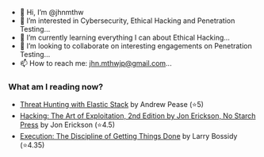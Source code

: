 - 👋 Hi, I’m @jhnmthw
- 👀 I’m interested in Cybersecurity, Ethical Hacking and Penetration Testing...
- 🌱 I’m currently learning everything I can about Ethical Hacking...
- 💞️ I’m looking to collaborate on interesting engagements on Penetration Testing...
- 📫 How to reach me: jhn.mthwjp@gmail.com...

<!---
jhnmthw/jhnmthw is a ✨ special ✨ repository because its `README.md` (this file) appears on your GitHub profile.
You can click the Preview link to take a look at your changes.
--->

### What am I reading now?
<!-- GOODREADS-LIST:START -->
- [Threat Hunting with Elastic Stack](https://www.goodreads.com/review/show/4822127383?utm_medium=api&utm_source=rss) by Andrew Pease (⭐️5)
- [Hacking: The Art of Exploitation, 2nd Edition by Jon Erickson, No Starch Press](https://www.goodreads.com/review/show/4480088914?utm_medium=api&utm_source=rss) by Jon Erickson (⭐️4.5)
- [Execution: The Discipline of Getting Things Done](https://www.goodreads.com/review/show/3181155574?utm_medium=api&utm_source=rss) by Larry Bossidy (⭐️4.35)
<!-- GOODREADS-LIST:END -->
